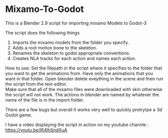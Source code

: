 # Mixamo-To-Godot
This is a Blender 2.9 script for importing mixamo Models to Godot-3
 
The script does the following things 
1) Imports the mixamo models from the folder you specify.
2) Adds a root motion bone to the skeleton.
3) Renames the skeleton to godot appropriate conventions.
4) Creates NLA tracks for each action and names each action.

How to use:
Set the filepath in the script where it specifies to the folder that you want to get the animations from. Have only the animations that you want in that folder. Open blender delete eveything in the scene and then run the script from the text editor.  
Make sure that all of the mixamo files were downloaded with skin otherwise the script will not work. The actions in blender are named by whatever the name of the file is in the import folder. 

There are a few bugs but overall it works very well to quickly protrytpe a 3d Godot game. 

I have a video displaying the script in action on my youtube channle : https://youtu.be/l64IhSndXuA

